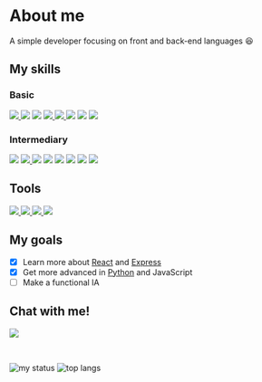 # About me

A simple developer focusing on front and back-end languages 😆

## My skills <br>
### Basic
<a href="https://docs.microsoft.com/pt-br/dotnet/csharp/">
    <img src="https://img.shields.io/badge/.NET-512BD4?style=for-the-badge&logo=dotnet&logoColor=white">
</a>
<a href="https://git-scm.com/">
<img src="https://img.shields.io/badge/git-F05032?style=for-the-badge&logo=git&logoColor=white"></a>
<a href="https://firebase.google.com/">
<img src="https://img.shields.io/badge/firebase-FFCA28?style=for-the-badge&logo=firebase&logoColor=white"></a>
<a href="https://nodejs.org/">
    <img src="https://img.shields.io/badge/NodeJS-339933?style=for-the-badge&logo=Node.JS&logoColor=white">
</a>
<a href="https://docs.microsoft.com/pt-br/dotnet/csharp/">
    <img src="https://img.shields.io/badge/CSharp-239120?style=for-the-badge&logo=CSharp&logoColor=white">
</a>
<a href="https://www.mysql.com/">
<img src="https://img.shields.io/badge/MySQL-4479A1?style=for-the-badge&logo=Mysql&logoColor=white"></a>
<a href="https://www.sqlite.org/index.html">
<img src="https://img.shields.io/badge/SQLite-003B57?style=for-the-badge&logo=sqlite&logoColor=white"></a>
<a href="https://www.mongodb.com/en-us">
    <img src="https://img.shields.io/badge/mongodb-47A248?style=for-the-badge&logo=mongodb&logoColor=white">
</a>

### Intermediary
<span>
    <img src="https://img.shields.io/badge/JavaScript-F7DF1E?style=for-the-badge&logo=javascript&logoColor=black">
</span>
<a href="https://nextjs.org/">
    <img src="https://img.shields.io/badge/NextJS-000000?style=for-the-badge&logo=Next.JS&logoColor=white">
</a>
<a href="https://reactjs.org/">
<img src="https://img.shields.io/badge/React-61DAFB?style=for-the-badge&logo=react&logoColor=black"></a>
<span><img src="https://img.shields.io/badge/HTML5-E34F26?style=for-the-badge&logo=html5&logoColor=white"></span>
<span>
    <img src="https://img.shields.io/badge/CSS3-1572B6?style=for-the-badge&logo=css3&logoColor=white">
</span>
<a href="https://python.org/">
<img src="https://img.shields.io/badge/Python-3776AB?style=for-the-badge&logo=python&logoColor=white"></a>
<a href="https://sass-lang.com/">
<img src="https://img.shields.io/badge/Sass-FE4693?style=for-the-badge&logo=sass&logoColor=white"></a>
<a href="https://www.typescriptlang.org/">
<img src="https://img.shields.io/badge/typescript-3178C6?style=for-the-badge&logo=typescript&logoColor=white"></a>

## Tools
<a href="https://visualstudio.microsoft.com/pt-br/">
    <img src="https://img.shields.io/badge/Visual%20Studio-5C2D91?style=for-the-badge&logo=VisualStudio&logoColor=white">
</a>
<a href="https://code.visualstudio.com/">
    <img src="https://img.shields.io/badge/Visual%20Studio%20Code-007ACC?style=for-the-badge&logo=VisualStudioCode&logoColor=white">
</a>
<a href="https://github.com/">
    <img src="https://img.shields.io/badge/Github-181717?style=for-the-badge&logo=Github&logoColor=white">
</a>
<a href="https://hyper.is/">
    <img src="https://img.shields.io/badge/hyper-000000?style=for-the-badge&logo=hyper&logoColor=white">
</a>


## My goals
- [x] Learn more about [React](https://reactjs.org/ 'ReactJS') and [Express](https://expressjs.com/ 'ExpressJS')
- [x] Get more advanced in [Python](https://www.python.org/ 'Python') and JavaScript
- [ ] Make a functional IA

## Chat with me!
<a href="https://discord.com/users/850925515183226881"><img src="https://img.shields.io/badge/discord-5865F2?style=for-the-badge&logo=discord&logoColor=white"></a>

<br>

![my status](https://github-readme-stats.vercel.app/api?username=end313234&show_icons=true&theme=dark)
![top langs](https://github-readme-stats.vercel.app/api/top-langs/?username=End313234&layout=compact&langs_count=16&theme=dracula)
